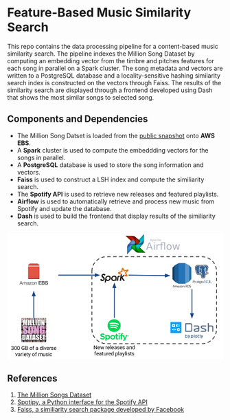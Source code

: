 # Feature-Based Music Similarity Search
This repo contains the data processing pipeline for a content-based music similarity search. The pipeline indexes the Million Song Dataset by computing an embedding vector from the timbre and pitches features for each song in parallel on a Spark cluster. The song metadata and vectors are written to a PostgreSQL database and a locality-sensitive hashing similarity search index is constructed on the vectors through Faiss. The results of the similarity search are displayed through a frontend developed using Dash that shows the most similar songs to selected song.

## Components and Dependencies
- The Million Song Datset is loaded from the [public snapshot](https://aws.amazon.com/datasets/million-song-dataset/) onto **AWS EBS**.
- A **Spark** cluster is used to compute the embeddding vectors for the songs in parallel.
- A **PostgreSQL** database is used to store the song information and vectors.
- **Faiss** is used to construct a LSH index and compute the similiarity search.
- The **Spotify API** is used to retrieve new releases and featured playlists.
- **Airflow** is used to automatically retrieve and process new music from Spotify and update the database.
- **Dash** is used to build the frontend that display results of the similiarity search.

![tech_stack](imgs/tech_stack.png)

## References
1. [The Million Songs Dataset](http://millionsongdataset.com/)
2. [Spotipy, a Python interface for the Spotify API](https://github.com/plamere/spotipy)
3. [Faiss, a similiarity search package developed by Facebook](https://github.com/facebookresearch/faiss)
